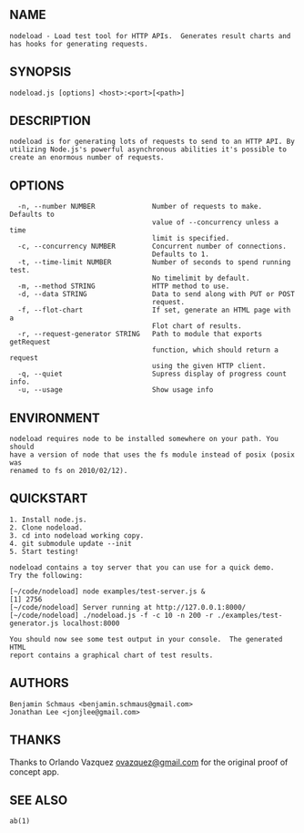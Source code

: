 NAME
----

    nodeload - Load test tool for HTTP APIs.  Generates result charts and has hooks for generating requests.

SYNOPSIS
--------

    nodeload.js [options] <host>:<port>[<path>]

DESCRIPTION
-----------

    nodeload is for generating lots of requests to send to an HTTP API. By utilizing Node.js's powerful asynchronous abilities it's possible to create an enormous number of requests.

OPTIONS
-------
    
      -n, --number NUMBER              Number of requests to make. Defaults to
                                       value of --concurrency unless a time
                                       limit is specified.
      -c, --concurrency NUMBER         Concurrent number of connections.
                                       Defaults to 1.
      -t, --time-limit NUMBER          Number of seconds to spend running test.
                                       No timelimit by default.
      -m, --method STRING              HTTP method to use.
      -d, --data STRING                Data to send along with PUT or POST
                                       request.
      -f, --flot-chart                 If set, generate an HTML page with a
                                       Flot chart of results.
      -r, --request-generator STRING   Path to module that exports getRequest
                                       function, which should return a request
                                       using the given HTTP client.
      -q, --quiet                      Supress display of progress count info.
      -u, --usage                      Show usage info

ENVIRONMENT
-----------

    nodeload requires node to be installed somewhere on your path. You should
    have a version of node that uses the fs module instead of posix (posix was
    renamed to fs on 2010/02/12).

QUICKSTART
----------
    1. Install node.js.
    2. Clone nodeload.
    3. cd into nodeload working copy.
    4. git submodule update --init
    5. Start testing!

    nodeload contains a toy server that you can use for a quick demo.
    Try the following:

    [~/code/nodeload] node examples/test-server.js &
    [1] 2756
    [~/code/nodeload] Server running at http://127.0.0.1:8000/
    [~/code/nodeload] ./nodeload.js -f -c 10 -n 200 -r ./examples/test-generator.js localhost:8000

    You should now see some test output in your console.  The generated HTML
    report contains a graphical chart of test results.

AUTHORS
-------

    Benjamin Schmaus <benjamin.schmaus@gmail.com>
    Jonathan Lee <jonjlee@gmail.com>

THANKS
------

Thanks to Orlando Vazquez <ovazquez@gmail.com> for the original proof of concept app.

SEE ALSO
--------

    ab(1)

